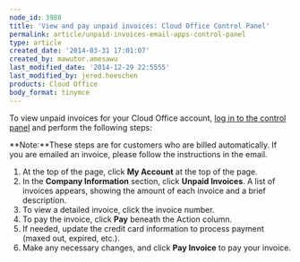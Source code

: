```yaml
---
node_id: 3988
title: 'View and pay unpaid invoices: Cloud Office Control Panel'
permalink: article/unpaid-invoices-email-apps-control-panel
type: article
created_date: '2014-03-31 17:01:07'
created_by: mawutor.amesawu
last_modified_date: '2014-12-29 22:5555'
last_modified_by: jered.heeschen
products: Cloud Office
body_format: tinymce
---
```


To view unpaid invoices for your Cloud Office account, [log in to the
control panel](https://cp.rackspace.com/) and perform the following
steps:

**Note:**These steps are for customers who are billed automatically.  If
you are emailed an invoice, please follow the instructions in the email.

1.  At the top of the page, click **My Account** at the top of the page.
2.  In the **Company Information** section, click **Unpaid Invoices**. A
    list of invoices appears, showing the amount of each invoice and a
    brief description.
3.  To view a detailed invoice, click the invoice number.
4.  To pay the invoice, click **Pay** beneath the Action column.
5.  If needed, update the credit card information to process payment
    (maxed out, expired, etc.).
6.  Make any necessary changes, and click **Pay Invoice** to pay your
    invoice.



